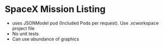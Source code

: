 #  SpaceX Mission Listing

* uses JSONModel pod (Included Pods per request). Use .xcworkspace project file
* No unit tests
* Can use abundance of graphics

